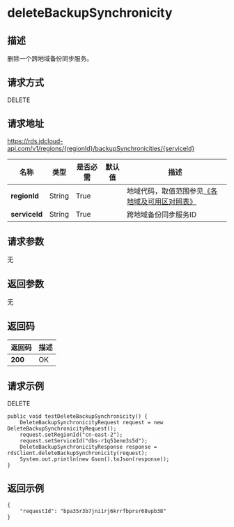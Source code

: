 # deleteBackupSynchronicity


## 描述
删除一个跨地域备份同步服务。

## 请求方式
DELETE

## 请求地址
https://rds.jdcloud-api.com/v1/regions/{regionId}/backupSynchronicities/{serviceId}

|名称|类型|是否必需|默认值|描述|
|---|---|---|---|---|
|**regionId**|String|True| |地域代码，取值范围参见[《各地域及可用区对照表》](../Enum-Definitions/Regions-AZ.md)|
|**serviceId**|String|True| |跨地域备份同步服务ID|

## 请求参数
无


## 返回参数
无


## 返回码
|返回码|描述|
|---|---|
|**200**|OK|

## 请求示例
DELETE
```
public void testDeleteBackupSynchronicity() {
    DeleteBackupSynchronicityRequest request = new DeleteBackupSynchronicityRequest();
    request.setRegionId("cn-east-2");
    request.setServiceId("dbs-r1q51ene3s5d");
    DeleteBackupSynchronicityResponse response = rdsClient.deleteBackupSynchronicity(request);
    System.out.println(new Gson().toJson(response));
}

```

## 返回示例
```
{
    "requestId": "bpa35r3b7jni1rj6krrfbprsr68vpb38"
}
```
